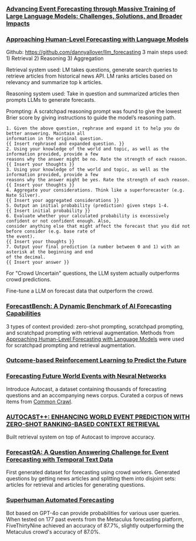 ### [Advancing Event Forecasting through Massive Training of Large Language Models: Challenges, Solutions, and Broader Impacts](https://arxiv.org/html/2507.19477v1)

### [Approaching Human-Level Forecasting with Language Models](https://openreview.net/pdf?id=FlcdW7NPRY)
Github: https://github.com/dannyallover/llm_forecasting
3 main steps used: 1) Retrieval 2) Reasoning 3) Aggregation

Retrieval system used: LM takes questions, generate search queries to retrieve articles from historical news API. LM ranks articles based on relevancy and summarize top k articles.

Reasoning system used: Take in question and summarized articles then prompts LLMs to generate forecasts. 

Prompting: A scratchpad reasoning prompt was found to give the lowest Brier score by giving instructions to guide the model’s reasoning path. 
```
1. Given the above question, rephrase and expand it to help you do better answering. Maintain all
information in the original question.
{{ Insert rephrased and expanded question. }}
2. Using your knowledge of the world and topic, as well as the information provided, provide a few
reasons why the answer might be no. Rate the strength of each reason.
{{ Insert your thoughts }}
3. Using your knowledge of the world and topic, as well as the information provided, provide a few
reasons why the answer might be yes. Rate the strength of each reason.
{{ Insert your thoughts }}
4. Aggregate your considerations. Think like a superforecaster (e.g. Nate Silver).
{{ Insert your aggregated considerations }}
5. Output an initial probability (prediction) given steps 1-4.
{{ Insert initial probability }}
6. Evaluate whether your calculated probability is excessively confident or not confident enough. Also,
consider anything else that might affect the forecast that you did not before consider (e.g. base rate of
the event).
{{ Insert your thoughts }}
7. Output your final prediction (a number between 0 and 1) with an asterisk at the beginning and end
of the decimal.
{{ Insert your answer }}
```

For "Crowd Uncertain" questions, the LLM system actually outperforms crowd predictions. 

Fine-tune a LLM on forecast data that outperform the crowd. 

### [ForecastBench: A Dynamic Benchmark of AI Forecasting Capabilities](https://ar5iv.labs.arxiv.org/html/2409.19839)
3 types of context provided: zero-shot prompting, scratchpad prompting, and scratchpad prompting with retrieval augmentation. Methods from [Approaching Human-Level Forecasting with Language Models](https://openreview.net/pdf?id=FlcdW7NPRY) were used for scratchpad prompting and retrieval augmentation. 

### [Outcome-based Reinforcement Learning to Predict the Future](https://arxiv.org/pdf/2505.17989)

### [Forecasting Future World Events with Neural Networks](https://arxiv.org/pdf/2206.15474)
Introduce Autocast, a dataset containing thousands of forecasting questions and an accompanying news corpus. Curated a corpus of news items
from [Common Crawl](https://commoncrawl.org/). 

### [AUTOCAST++: ENHANCING WORLD EVENT PREDICTION WITH ZERO-SHOT RANKING-BASED CONTEXT RETRIEVAL](https://openreview.net/pdf?id=COYDmKkQH4) 
Built retrieval system on top of Autocast to improve accuracy. 

### [ForecastQA: A Question Answering Challenge for Event Forecasting with Temporal Text Data](https://aclanthology.org/2021.acl-long.357.pdf)
First generated dataset for forecasting using crowd workers. Generated questions by getting news articles and splitting them into disjoint sets: articles for retrieval and articles for generating questions. 

### [Superhuman Automated Forecasting](https://safe.ai/blog/forecasting)
Bot based on GPT-4o can provide probabilities for various user queries. When tested on 177 past events from the Metaculus forecasting platform, FiveThirtyNine achieved an accuracy of 87.7%, slightly outperforming the Metaculus crowd's accuracy of 87.0%. 